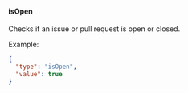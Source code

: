 #### isOpen

Checks if an issue or pull request is open or closed.

Example:

```json
{
  "type": "isOpen",
  "value": true
}
```

